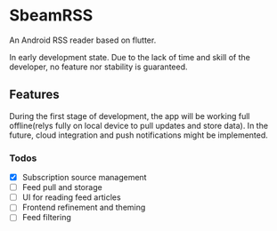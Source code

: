 # SbeamRSS

An Android RSS reader based on flutter.

In early development state. Due to the lack of time and skill of the developer, no feature nor stability is guaranteed.

## Features

During the first stage of development, the app will be working full offline(relys fully on local device to pull updates and store data). In the future, cloud integration and push notifications might be implemented.

### Todos

- [x] Subscription source management
- [ ] Feed pull and storage
- [ ] UI for reading feed articles
- [ ] Frontend refinement and theming
- [ ] Feed filtering